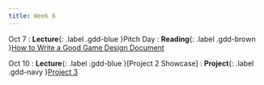 ```yaml
---
title: Week 6
---
```


Oct 7
: **Lecture**{: .label .gdd-blue }Pitch Day
: **Reading**{: .label .gdd-brown }[How to Write a Good Game Design Document]

Oct 10
: **Lecture**{: .label .gdd-blue }[Project 2 Showcase]
: **Project**{: .label .gdd-navy }[Project 3]

<!-- [Pitch Day]: https://docs.google.com/presentation/d/1vaz1Q_YqXOGP_fpGI7Wtqqe6-YCmiCaYQ6I3eptQkYo/edit?usp=sharing
[Project 2 Showcase]: https://docs.google.com/presentation/d/16gLK3rRbWZzN8SunlftMyqUsAMK8b8CvDDnf0FFlfT8/edit?usp=sharing -->
[Project 3]: ./../pages/projects/Projects

[How to Write a Good Game Design Document]: https://gamedevelopment.tutsplus.com/articles/how-and-why-to-write-a-great-game-design-document--cms-23545 